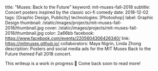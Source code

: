 title: "Muses: Back to the Future"
keyword: mit-muses-fall-2018
subtitle: Concert posters inspired by the classic sci-fi comedy
date: 2018-12-02
tags: [Graphic Design, Publicity]
technologies: [Photoshop]
label: Graphic Design
thumbnail: /static/images/projects/mit-muses-fall-2018/thumbnail.jpg
cover: /static/images/projects/mit-muses-fall-2018/thumbnail.jpg
color: 2a66bb
facebook: https://www.facebook.com/events/2205604306426340/
link: https://mitmuses.github.io/
collaborators: Maya Nigrin, Linda Zhong
description: Posters and social media ads for the MIT Muses Back to the Future themed Fall 2018 concert.

This writeup is a work in progress 🙊 Come back soon to read more!